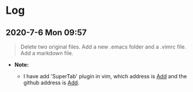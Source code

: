 # Log

2020-7-6 Mon 09:57
--------------------

> Delete two original files.
> Add a new .emacs folder and a .vimrc file.
> Add a markdown file.

- **Note:**
  
  - I have add 'SuperTab' plugin in vim, which address is [Add](https://www.vim.org/scripts/script.php?script_id=1643) and the github address is [Add](https://github.com/ervandew/supertab).
